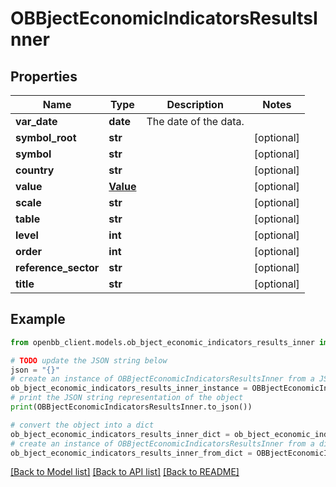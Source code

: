 # OBBjectEconomicIndicatorsResultsInner


## Properties

Name | Type | Description | Notes
------------ | ------------- | ------------- | -------------
**var_date** | **date** | The date of the data. | 
**symbol_root** | **str** |  | [optional] 
**symbol** | **str** |  | [optional] 
**country** | **str** |  | [optional] 
**value** | [**Value**](Value.md) |  | [optional] 
**scale** | **str** |  | [optional] 
**table** | **str** |  | [optional] 
**level** | **int** |  | [optional] 
**order** | **int** |  | [optional] 
**reference_sector** | **str** |  | [optional] 
**title** | **str** |  | [optional] 

## Example

```python
from openbb_client.models.ob_bject_economic_indicators_results_inner import OBBjectEconomicIndicatorsResultsInner

# TODO update the JSON string below
json = "{}"
# create an instance of OBBjectEconomicIndicatorsResultsInner from a JSON string
ob_bject_economic_indicators_results_inner_instance = OBBjectEconomicIndicatorsResultsInner.from_json(json)
# print the JSON string representation of the object
print(OBBjectEconomicIndicatorsResultsInner.to_json())

# convert the object into a dict
ob_bject_economic_indicators_results_inner_dict = ob_bject_economic_indicators_results_inner_instance.to_dict()
# create an instance of OBBjectEconomicIndicatorsResultsInner from a dict
ob_bject_economic_indicators_results_inner_from_dict = OBBjectEconomicIndicatorsResultsInner.from_dict(ob_bject_economic_indicators_results_inner_dict)
```
[[Back to Model list]](../README.md#documentation-for-models) [[Back to API list]](../README.md#documentation-for-api-endpoints) [[Back to README]](../README.md)


